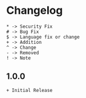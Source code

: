 # Changelog

	* -> Security Fix
	# -> Bug Fix
	$ -> Language fix or change
	+ -> Addition
	^ -> Change
	- -> Removed
	! -> Note


## 1.0.0
	+ Initial Release



